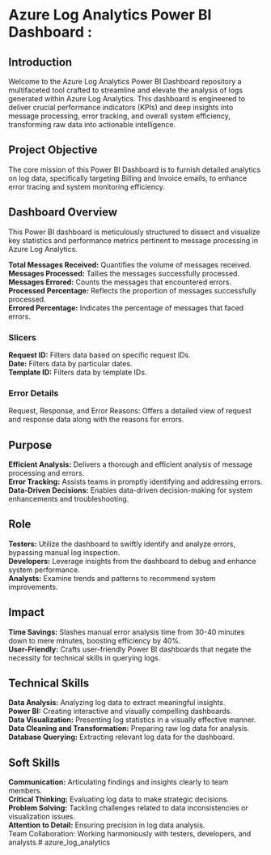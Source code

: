 # Azure Log Analytics Power BI Dashboard : 
## Introduction <br/>
Welcome to the Azure Log Analytics Power BI Dashboard repository a multifaceted tool crafted to streamline and elevate the analysis of logs generated within Azure Log Analytics. This dashboard is engineered to deliver crucial performance indicators (KPIs) and deep insights into message processing, error tracking, and overall system efficiency, transforming raw data into actionable intelligence.<br/>

## Project Objective <br/>
The core mission of this Power BI Dashboard is to furnish detailed analytics on log data, specifically targeting Billing and Invoice emails, to enhance error tracing and system monitoring efficiency.<br/>

## Dashboard Overview <br/>
This Power BI dashboard is meticulously structured to dissect and visualize key statistics and performance metrics pertinent to message processing in Azure Log Analytics.<br/>

**Total Messages Received:** Quantifies the volume of messages received. <br/>
**Messages Processed:** Tallies the messages successfully processed. <br/>
**Messages Errored:** Counts the messages that encountered errors. <br/>
**Processed Percentage:** Reflects the proportion of messages successfully processed. <br/>
**Errored Percentage:** Indicates the percentage of messages that faced errors. <br/>
### Slicers <br/>
**Request ID:** Filters data based on specific request IDs. <br/>
**Date:** Filters data by particular dates. <br/>
**Template ID:** Filters data by template IDs. <br/>
### Error Details <br/>
Request, Response, and Error Reasons: Offers a detailed view of request and response data along with the reasons for errors.<br/>
## Purpose <br/>
**Efficient Analysis:** Delivers a thorough and efficient analysis of message processing and errors. <br/>
**Error Tracking:** Assists teams in promptly identifying and addressing errors. <br/>
**Data-Driven Decisions:** Enables data-driven decision-making for system enhancements and troubleshooting.<br/>
## Role <br/>
**Testers:** Utilize the dashboard to swiftly identify and analyze errors, bypassing manual log inspection. <br/>
**Developers:** Leverage insights from the dashboard to debug and enhance system performance. <br/>
**Analysts:** Examine trends and patterns to recommend system improvements.<br/>
## Impact <br/>
**Time Savings:** Slashes manual error analysis time from 30-40 minutes down to mere minutes, boosting efficiency by 40%. <br/>
**User-Friendly:** Crafts user-friendly Power BI dashboards that negate the necessity for technical skills in querying logs.<br/>
## Technical Skills <br/>
**Data Analysis:** Analyzing log data to extract meaningful insights. <br/>
**Power BI:** Creating interactive and visually compelling dashboards. <br/>
**Data Visualization:** Presenting log statistics in a visually effective manner. <br/>
**Data Cleaning and Transformation:** Preparing raw log data for analysis. <br/>
**Database Querying:** Extracting relevant log data for the dashboard.<br/>
## Soft Skills <br/>
**Communication:** Articulating findings and insights clearly to team members. <br/>
**Critical Thinking:** Evaluating log data to make strategic decisions. <br/>
**Problem Solving:** Tackling challenges related to data inconsistencies or visualization issues. <br/>
**Attention to Detail:** Ensuring precision in log data analysis. <br/>
Team Collaboration: Working harmoniously with testers, developers, and analysts.# azure_log_analytics
